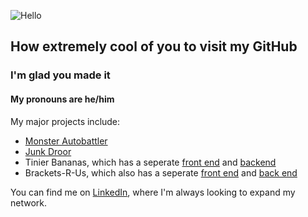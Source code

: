 ![Hello](https://thumbs.gfycat.com/ConsciousAmbitiousAntipodesgreenparakeet-size_restricted.gif)

## How extremely cool of you to visit my GitHub

### I'm glad you made it

#### My pronouns are he/him

My major projects include:
- [Monster Autobattler](https://github.com/chazpf/Monster_AutoBattle)
- [Junk Droor](https://github.com/chazpf/Junk-Droor)
- Tinier Bananas, which has a seperate [front end](https://github.com/chazpf/Tinier_Bananas-frontend) and [backend](https://github.com/chazpf/Tinier_Bananas-backend)
- Brackets-R-Us, which also has a seperate [front end](https://github.com/squaye6756/BracketsRUs-front) and [back end](https://github.com/squaye6756/BracketsRUs-back)

You can find me on [LinkedIn](https://www.linkedin.com/in/chazformichella/), where I'm always looking to expand my network.
